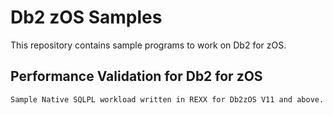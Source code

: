 # Db2 zOS Samples

This repository contains sample programs to work on Db2 for zOS. 

## Performance Validation for Db2 for zOS
	
	Sample Native SQLPL workload written in REXX for Db2zOS V11 and above.
